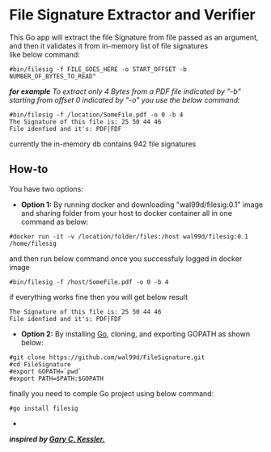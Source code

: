 # File Signature Extractor and Verifier
This Go app will extract the file Signature from file passed as an argument, and then it validates it from in-memory list of file signatures  
like below command:
```
#bin/filesig -f FILE_GOES_HERE -o START_OFFSET -b NUMBER_OF_BYTES_TO_READ"
```
***for example***
*To extract only 4 Bytes from a PDF file indicated by "-b" starting from offset 0 indicated by "-o" you use the below command:*

```
#bin/filesig -f /location/SomeFile.pdf -o 0 -b 4
The Signature of this file is: 25 50 44 46
File idenfied and it's: PDF|FDF
```
currently the in-memory db contains 942 file signatures

## How-to

You have two options:

* **Option 1:** By running docker and downloading "wal99d/filesig:0.1" image and sharing folder from your host to docker container all in one command as below:

`#docker run -it -v /location/folder/files:/host wal99d/filesig:0.1 /home/filesig`

 and then run below command once you successfuly logged in docker image

 `#bin/filesig -f /host/SomeFile.pdf -o 0 -b 4`

 if everything works fine then you will get below result

 ```
 The Signature of this file is: 25 50 44 46
 File idenfied and it's: PDF|FDF
 ```
* **Option 2:** By installing [Go](https://golang.org/dl/), cloning, and exporting GOPATH as shown below:

```
#git clone https://github.com/wal99d/FileSignature.git
#cd FileSignature
#export GOPATH=`pwd`
#export PATH=$PATH:$GOPATH
```

 finally you need to comple Go project using below command:

`#go install filesig`


-
***inspired by [Gary C. Kessler.](http://www.garykessler.net/library/file_sigs.html)***
